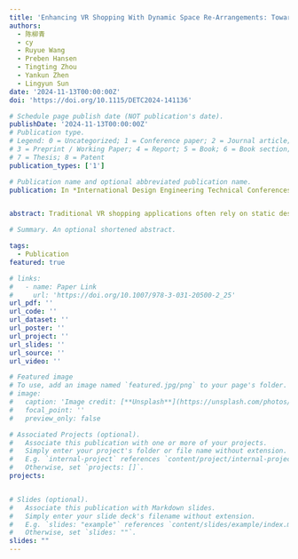 ```yaml
---
title: 'Enhancing VR Shopping With Dynamic Space Re-Arrangements: Towards Contextualized Information Displays and Improved Locomotion'
authors:
  - 陈柳青
  - cy
  - Ruyue Wang
  - Preben Hansen
  - Tingting Zhou
  - Yankun Zhen
  - Lingyun Sun
date: '2024-11-13T00:00:00Z'
doi: 'https://doi.org/10.1115/DETC2024-141136'

# Schedule page publish date (NOT publication's date).
publishDate: '2024-11-13T00:00:00Z'
# Publication type.
# Legend: 0 = Uncategorized; 1 = Conference paper; 2 = Journal article;
# 3 = Preprint / Working Paper; 4 = Report; 5 = Book; 6 = Book section;
# 7 = Thesis; 8 = Patent
publication_types: ['1']

# Publication name and optional abbreviated publication name.
publication: In *International Design Engineering Technical Conferences and Computers and Information in Engineering Conference*


abstract: Traditional VR shopping applications often rely on static designs for shopping spaces, necessitating frequent teleportation. However, an exploratory case study involving experienced online shoppers revealed several issues with this approach, including problems with interactivity, efficiency, motion sickness, and product presentation. To address these challenges, a workshop was organized with professional designers to gather design strategies, proposing the concept of the dynamic rearrangement of shopping space. This solution enables users to dynamically rearrange the shopping space and the products within it, utilizing space forms such as the department store, the shelf, and the room to suit various shopping intentions:exploration, product comparison, and product matching. In this way, users can obtain access to desired products by rearranging the shopping space rather than through excessive navigation in the static shopping space, creating a contextualized and efficient shopping experience. The solution was evaluated in a within-subjects comparison experiment, which demonstrated our solution’s significant improvements in involvement, motion sickness, efficiency in task performance, product perception, and overall user experience. Our findings suggest that treating the VR shopping space as a flexible, manipulable object through dynamic rearrangements and enriching it with contextualized design elements can provide users with an immersive and efficient VR shopping experience. Space rearrangements may also become a design reference for other VR application scenarios that require frequent locomotion events.

# Summary. An optional shortened abstract.

tags:
  - Publication
featured: true

# links:
#   - name: Paper Link
#     url: 'https://doi.org/10.1007/978-3-031-20500-2_25'
url_pdf: ''
url_code: ''
url_dataset: ''
url_poster: ''
url_project: ''
url_slides: ''
url_source: ''
url_video: ''

# Featured image
# To use, add an image named `featured.jpg/png` to your page's folder.
# image:
#   caption: 'Image credit: [**Unsplash**](https://unsplash.com/photos/pLCdAaMFLTE)'
#   focal_point: ''
#   preview_only: false

# Associated Projects (optional).
#   Associate this publication with one or more of your projects.
#   Simply enter your project's folder or file name without extension.
#   E.g. `internal-project` references `content/project/internal-project/index.md`.
#   Otherwise, set `projects: []`.
projects:


# Slides (optional).
#   Associate this publication with Markdown slides.
#   Simply enter your slide deck's filename without extension.
#   E.g. `slides: "example"` references `content/slides/example/index.md`.
#   Otherwise, set `slides: ""`.
slides: ""
---
```


<!-- {{% callout note %}}
Click the _Cite_ button above to demo the feature to enable visitors to import publication metadata into their reference management software.
{{% /callout %}}

Supplementary notes can be added here, including [code and math](https://wowchemy.com/docs/content/writing-markdown-latex/). -->